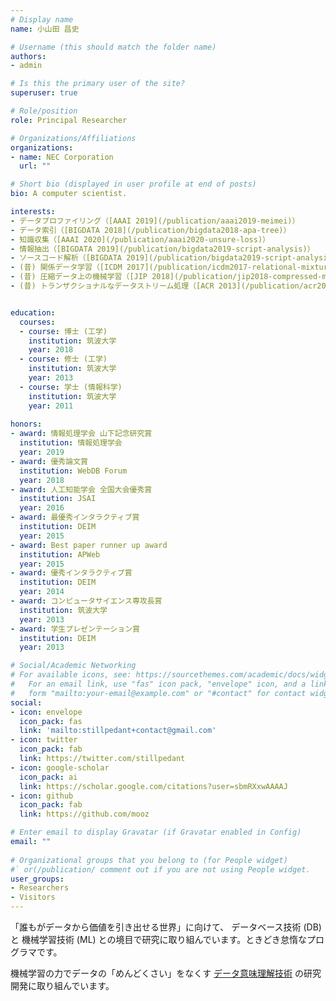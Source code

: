 ```yaml
---
# Display name
name: 小山田 昌史

# Username (this should match the folder name)
authors:
- admin

# Is this the primary user of the site?
superuser: true

# Role/position
role: Principal Researcher

# Organizations/Affiliations
organizations:
- name: NEC Corporation
  url: ""

# Short bio (displayed in user profile at end of posts)
bio: A computer scientist.

interests:
- データプロファイリング（[AAAI 2019](/publication/aaai2019-meimei)）
- データ索引（[BIGDATA 2018](/publication/bigdata2018-apa-tree)）
- 知識収集（[AAAI 2020](/publication/aaai2020-unsure-loss)）
- 情報抽出（[BIGDATA 2019](/publication/bigdata2019-script-analysis)）
- ソースコード解析（[BIGDATA 2019](/publication/bigdata2019-script-analysis)）
- (昔) 関係データ学習（[ICDM 2017](/publication/icdm2017-relational-mixture-of-experts), [PAKDD 2017](/publication/pakdd2017-topic-bi-clustering)）
- (昔) 圧縮データ上の機械学習（[JIP 2018](/publication/jip2018-compressed-machine-learning), [APWEB 2014](/publication/apweb2014-moarle)）
- (昔) トランザクショナルなデータストリーム処理（[ACR 2013](/publication/acr2013-transactional-stream), [SAC 2013](/publication/sac2013-transactional-stream)）


education:
  courses:
  - course: 博士 (工学)
    institution: 筑波大学
    year: 2018
  - course: 修士 (工学)
    institution: 筑波大学
    year: 2013
  - course: 学士 (情報科学)
    institution: 筑波大学
    year: 2011
  
honors:
- award: 情報処理学会 山下記念研究賞
  institution: 情報処理学会
  year: 2019
- award: 優秀論文賞
  institution: WebDB Forum
  year: 2018
- award: 人工知能学会 全国大会優秀賞
  institution: JSAI
  year: 2016
- award: 最優秀インタラクティブ賞
  institution: DEIM
  year: 2015
- award: Best paper runner up award
  institution: APWeb
  year: 2015
- award: 優秀インタラクティブ賞
  institution: DEIM
  year: 2014
- award: コンピュータサイエンス専攻長賞
  institution: 筑波大学
  year: 2013
- award: 学生プレゼンテーション賞
  institution: DEIM
  year: 2013

# Social/Academic Networking
# For available icons, see: https://sourcethemes.com/academic/docs/widgets/#icons
#   For an email link, use "fas" icon pack, "envelope" icon, and a link in the
#   form "mailto:your-email@example.com" or "#contact" for contact widget.
social:
- icon: envelope
  icon_pack: fas
  link: 'mailto:stillpedant+contact@gmail.com'
- icon: twitter
  icon_pack: fab
  link: https://twitter.com/stillpedant
- icon: google-scholar
  icon_pack: ai
  link: https://scholar.google.com/citations?user=sbmRXxwAAAAJ
- icon: github
  icon_pack: fab
  link: https://github.com/mooz

# Enter email to display Gravatar (if Gravatar enabled in Config)
email: ""
  
# Organizational groups that you belong to (for People widget)
#` or(/publication/ comment out if you are not using People widget.     Set this to `[]` or comment out if you are not using People widget.  )
user_groups:
- Researchers
- Visitors
---
```


「誰もがデータから価値を引き出せる世界」に向けて、
<i class="fas fa-database"></i> データベース技術 (DB) と
<i class="fas fa-brain"></i> 機械学習技術 (ML) との境目で研究に取り組んでいます。ときどき怠惰なプログラマです。

機械学習の力でデータの「めんどくさい」をなくす [データ意味理解技術](https://dbmeister.net) の研究開発に取り組んでいます。
